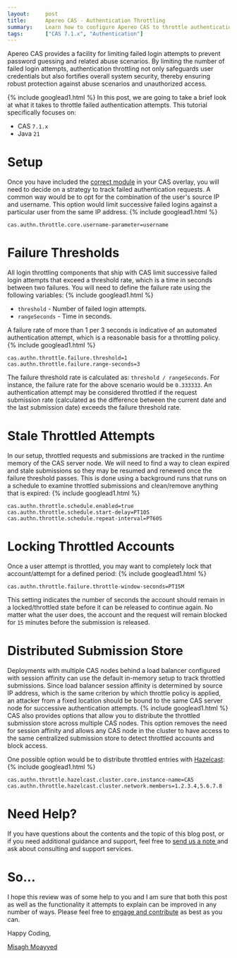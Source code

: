 ```yaml
---
layout:     post
title:      Apereo CAS - Authentication Throttling
summary:    Learn how to configure Apereo CAS to throttle authentication requests to prevent password guessing and related abuse scenarios.
tags:       ["CAS 7.1.x", "Authentication"]
---
```


Apereo CAS provides a facility for limiting failed login attempts to prevent password guessing and related abuse scenarios. By limiting the number of failed login attempts, authentication throttling not only safeguards user credentials but also fortifies overall system security, thereby ensuring robust protection against abuse scenarios and unauthorized access.

{% include googlead1.html %}
In this post, we are going to take a brief look at what it takes to throttle failed authentication attempts. This tutorial specifically focuses on:

- CAS `7.1.x`
- Java `21`

# Setup

Once you have included the [correct module](https://apereo.github.io/cas/7.1.x/authentication/Configuring-Authentication-Throttling.html#failure-throttling) in your CAS overlay, you will need to decide on a strategy to track failed authentication requests. A common way would be to opt for the combination of the user's source IP and username. This option would limit successive failed logins against a particular user from the same IP address.
{% include googlead1.html %}
```properties
cas.authn.throttle.core.username-parameter=username
```

# Failure Thresholds

All login throttling components that ship with CAS limit successive failed login attempts that exceed a threshold rate, which is a time in seconds between two failures. You will need to define the failure rate using the following variables:
{% include googlead1.html %}
- `threshold` - Number of failed login attempts.
- `rangeSeconds` - Time in seconds.

A failure rate of more than 1 per 3 seconds is indicative of an automated authentication attempt, which is a reasonable basis for a throttling policy.
{% include googlead1.html %}
```properties
cas.authn.throttle.failure.threshold=1
cas.authn.throttle.failure.range-seconds=3
```

The failure threshold rate is calculated as: `threshold / rangeSeconds`. For instance, the failure rate for the above scenario would be `0.333333`. An authentication attempt may be considered throttled if the request submission rate (calculated as the difference between the current date and the last submission date) exceeds the failure threshold rate.

# Stale Throttled Attempts

In our setup, throttled requests and submissions are tracked in the runtime memory of the CAS server node. We will need to find a way to clean expired and stale submissions so they may be resumed and renewed once the failure threshold passes. This is done using a background runs that runs on a schedule to examine throttled submissions and clean/remove anything that is expired:
{% include googlead1.html %}
```properties
cas.authn.throttle.schedule.enabled=true
cas.authn.throttle.schedule.start-delay=PT10S
cas.authn.throttle.schedule.repeat-interval=PT60S
```

# Locking Throttled Accounts

Once a user attempt is throttled, you may want to completely lock that account/attempt for a defined period:
{% include googlead1.html %}
```properties
cas.authn.throttle.failure.throttle-window-seconds=PT15M
```

This setting indicates the number of seconds the account should remain in a locked/throttled state before it can be released to continue again. No matter what the user does, the account and the request will remain blocked for `15` minutes before the submission is released.

# Distributed Submission Store

Deployments with multiple CAS nodes behind a load balancer configured with session affinity can use the default in-memory setup to track throttled submissions. Since load balancer session affinity is determined by source IP address, which is the same criterion by which throttle policy is applied, an attacker from a fixed location should be bound to the same CAS server node for successive authentication attempts. 
{% include googlead1.html %}
CAS also provides options that allow you to distribute the throttled submission store across multiple CAS nodes. This option removes the need for session affinity and allows any CAS node in the cluster to have access to the same centralized submission store to detect throttled accounts and block access.

One possible option would be to distribute throttled entries with [Hazelcast](https://apereo.github.io/cas/7.1.x/authentication/Configuring-Authentication-Throttling-Hazelcast.html):
{% include googlead1.html %}
```properties
cas.authn.throttle.hazelcast.cluster.core.instance-name=CAS
cas.authn.throttle.hazelcast.cluster.network.members=1.2.3.4,5.6.7.8
```

# Need Help?

If you have questions about the contents and the topic of this blog post, or if you need additional guidance and support, feel free to [send us a note ](/#contact-section-header) and ask about consulting and support services. 

# So...

I hope this review was of some help to you and I am sure that both this post as well as the functionality it attempts to explain can be improved in any number of ways. Please feel free to [engage and contribute][contribguide] as best as you can.

Happy Coding,

[Misagh Moayyed](https://fawnoos.com)

[contribguide]: https://apereo.github.io/cas/developer/Contributor-Guidelines.html
